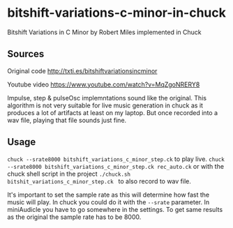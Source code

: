 # bitshift-variations-c-minor-in-chuck
Bitshift Variations in C Minor by Robert Miles implemented in Chuck

## Sources
Original code http://txti.es/bitshiftvariationsincminor

Youtube video https://www.youtube.com/watch?v=MqZgoNRERY8

Impulse, step & pulseOsc implemntations sound like the original.
This algorithm is not very suitable for live music generation in chuck as it produces a lot of artifacts at least on my laptop. But once recorded into a wav file, playing that file sounds just fine.

## Usage
`chuck --srate8000 bitshift_variations_c_minor_step.ck` to play live.
`chuck --srate8000 bitshift_variations_c_minor_step.ck rec_auto.ck` or with the chuck shell script in the project `./chuck.sh bitshit_variations_c_minor_step.ck ` to also record to wav file.

It's important to set the sample rate as this will determine how fast the music will play. In chuck you could do it with the `--srate` parameter. In miniAudicle you have to go somewhere in the settings. To get same results as the original the sample rate has to be 8000.


